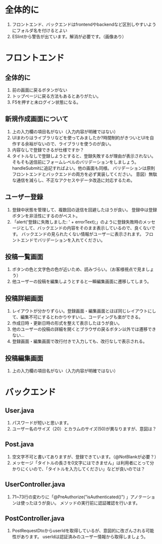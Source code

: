 # 全体的に
1. フロントエンド、バックエンドはfrontendやbackendなど区別しやすいようにフォルダ名を付けるとよい
2. ESlintから警告が出ています。解消が必要です。（画像あり）

# フロントエンド

## 全体的に
1. 前の画面に戻るボタンがない
2. トップページに戻る方法もあるとありがたい。
2. F5を押すと未ログイン状態になる。

## 新規作成画面について
1. 上の入力欄の項目名がない（入力内容が明確ではない）
2. UIまわりはライブラリなどを使ってみましたか?時間制約がきついとUIを自作する余裕がないので、ライブラリを使うのが良い。
3. 内容なしで登録できるが仕様ですか？
4. タイトルなしで登録しようとすると、登録失敗するが理由が表示されない。そもそも送信前にフォームレベルのバリデーションをしましょう。handleSubmitに追記すればよい。他の画面も同様。
  バリデーションは原則フロントエンドとバックエンドの両方を必ず実装してください。
  意図）無駄な通信を減らし、不正なアクセスやデータ改造に対応するため。
  
## ユーザー登録
1. 登録中状態を管理して、複数回の送信を回避したほうが良い。
  登録中は登録ボタンを非活性にするのがベスト。
2. 「alert('登録に失敗しました: ' + errorText);」のように登録失敗時のメッセージとして、バックエンドの内容をそのまま表示しているので、良くないです。
  バックエンドの見られたくない情報がユーザーに表示されます。
  フロントエンドでバリデーションを入れてください。

## 投稿一覧画面
1. ボタンの色と文字色の色が近いため、読みづらい。（お客様視点で見ましょう）
2. 他ユーザーの投稿を編集しようとすると一瞬編集画面に遷移してしまう。

## 投稿詳細画面
1. レイアウトが分かりずらい。登録画面・編集画面とほぼ同じレイアウトにして、編集不可にするとわかりやすいし、コーディングも楽ができる。
2. 作成日時・更新日時の形式を整えて表示したほうが良い。
3. 他のユーザーの投稿の詳細を開くとブラウザの戻るボタン以外では遷移できない...
4. 登録画面・編集画面で改行付きで入力しても、改行なしで表示される。

## 投稿編集画面
1. 上の入力欄の項目名がない（入力内容が明確ではない）

# バックエンド

## User.java
1. パスワードが短いと思います。
2. ユーザー名のサイズ（20）とカラムのサイズ(50)が異なりますが、意図は？

## Post.java
1. 空文字不可と書いてありますが、登録できています。（@NotBlankが必要？）
2. メッセージ「タイトルの長さを0文字にはできません」は利用者にとって分かりにくいので、「タイトルを入力してください」などが良いのでは？

## UserController.java
1. 71~73行の変わりに「@PreAuthorize("isAuthenticated()") 」アノテーションは使ったほうが良い。
  メソッドの実行前に認証確認を行います。

## PostController.java
1. PostRequestDtoからuserIdを取得しているが、意図的に改ざんされる可能性があります。
  userIdは認証済みのユーザー情報から取得しましょう。